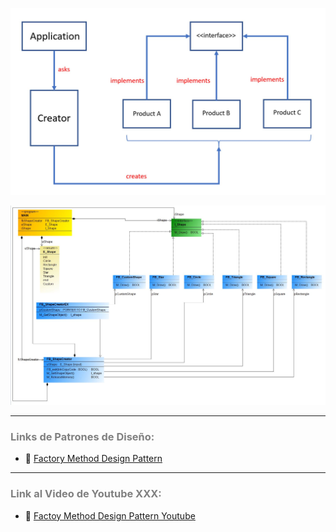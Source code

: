 
![Factoy Method Design Pattern0](../imagenes/Design_Pattern__Creational_Factory_Method_0.JPG)

![Factoy Method Design Pattern1](../imagenes/Design_Pattern__Creational_Factory_Method.JPG)

***
### <span style="color:grey">Links de Patrones de Diseño:</span>
- 🔗 [Factory Method Design Pattern](https://www.twincontrols.com/community/twincat-knowledgebase/factory-method-design-pattern/)
***
### <span style="color:grey">Link al Video de Youtube XXX:</span>
- 🔗 [Factoy Method Design Pattern Youtube]()